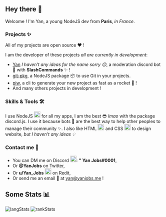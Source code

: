 
## Hey there 👋

Welcome ! I'm Yan, a young NodeJS dev from  **Paris**, _in France_.

### Projects :sparkles:

All of my projects are open source :heart: !

I am the developer of these projects _all are currently in development_:
* [Yan](https://github.com/Yan-Jobs/Yan-Bot) _I haven’t any ideas for the name sorry 😣_, a moderation discord bot 🤖 with **SlashCommands**  :sparkles: !
* [git-pkg](https://github.com/Yan-Jobs/git-pkg), a NodeJS package 📦 to use Git in your projects.
* [piw](https://github.com/Yan-Jobs/piw), a cli to generate your new project as fast as a rocket 🚀 !
* And many others projects in development !
### Skills & Tools 🛠
I use NodeJS <img src="https://raw.githubusercontent.com/Yan-Jobs/Yan-Jobs/main/assets/link/nodejs.svg" alt="NodeJS" width="20px" /> for all my apps, I am the best 😎 _lmao_ with the package discord.js. I use it because bots 🤖 are the best way to help other peoples to manage their community :sparkles:. I also like HTML <img src="https://iconape.com/wp-content/files/im/353223/svg/html5-without-wordmark-color.svg" alt="html" width="20px" /> and CSS <img src="https://raw.githubusercontent.com/Yan-Jobs/Yan-Jobs/main/assets/link/css.svg" alt="css" width="20px" /> to design website, _but I haven’t any ideas 💡_
### Contact me 🤝
* You can DM me on Discord <img src="https://raw.githubusercontent.com/Yan-Jobs/Yan-Jobs/main/assets/link/discord.svg" width="20px" alt="discord" />:  **" Yan Jobs#0001**,
* Or **@YanJobs** on Twitter,
* Or **u/Yan_Jobs** <img src="https://raw.githubusercontent.com/Yan-Jobs/Yan-Jobs/main/assets/link/reddit.svg" width="20px" alt="Reddit" /> on Redit,
* Or send me an email 📧  at yan@yanjobs.me !
## Some Stats 📊
![langStats](https://github-readme-stats.vercel.app/api/top-langs/?username=yan-Jobs&theme=radical&border_radius=30px&langs_count=3)
![rankStats](https://github-readme-stats.vercel.app/api?username=yan-jobs&count_private=true&show_icons=true&theme=onedark&border_radius=30px)
